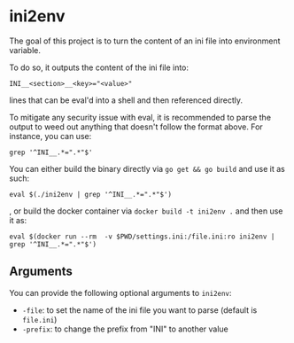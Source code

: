 # ini2env

The goal of this project is to turn the content of an ini file into environment variable.

To do so, it outputs the content of the ini file into:
```
INI__<section>__<key>="<value>"
```
lines that can be eval'd into a shell and then referenced directly.

To mitigate any security issue with eval, it is recommended to parse the output to
weed out anything that doesn't follow the format above. For instance, you can use:
```
grep '^INI__.*=".*"$'
```

You can either build the binary directly via `go get && go build` and use it as such:
```
eval $(./ini2env | grep '^INI__.*=".*"$')
```
, or build the docker container via `docker build -t ini2env .` and then use it as:
```
eval $(docker run --rm  -v $PWD/settings.ini:/file.ini:ro ini2env | grep '^INI__.*=".*"$')
```

## Arguments

You can provide the following optional arguments to `ini2env`:

- `-file`: to set the name of the ini file you want to parse (default is `file.ini`)
- `-prefix`: to change the prefix from "INI" to another value
